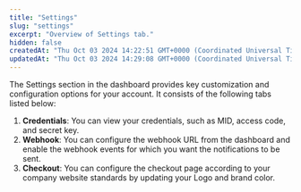 ```yaml
---
title: "Settings"
slug: "settings"
excerpt: "Overview of Settings tab."
hidden: false
createdAt: "Thu Oct 03 2024 14:22:51 GMT+0000 (Coordinated Universal Time)"
updatedAt: "Thu Oct 03 2024 14:29:08 GMT+0000 (Coordinated Universal Time)"
---
```

The Settings section in the dashboard provides key customization and configuration options for your account. It consists of the following tabs listed below:

1. **Credentials**: You can view your credentials, such as MID, access code, and secret key.
2. **Webhook**: You can configure the webhook URL from the dashboard and enable the webhook events for which you want the notifications to be sent.
3. **Checkout**: You can configure the checkout page according to your company website standards by updating your Logo and brand color.
